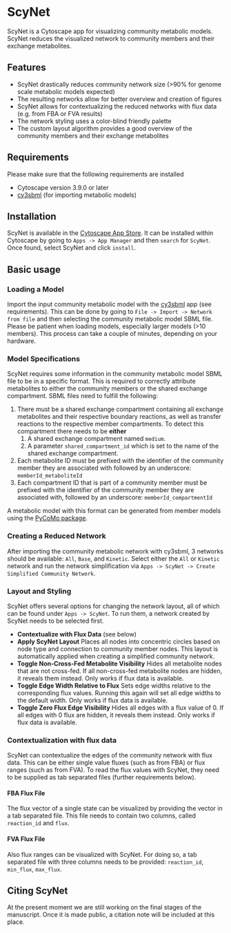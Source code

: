 # ScyNet
ScyNet is a Cytoscape app for visualizing community metabolic models. ScyNet reduces the visualized network to community members and their exchange metabolites.
## Features ##
 - ScyNet drastically reduces community network size (>90% for genome scale metabolic models expected)
 - The resulting networks allow for better overview and creation of figures
 - ScyNet allows for contextualizing the reduced networks with flux data (e.g. from FBA or FVA results)
 - The network styling uses a color-blind friendly palette
 - The custom layout algorithm provides a good overview of the community members and their exchange metabolites 
## Requirements ##
Please make sure that the following requirements are installed
 - Cytoscape version 3.9.0 or later
 - [cy3sbml](https://apps.cytoscape.org/apps/cy3sbml) (for importing metabolic models)
## Installation ##
ScyNet is available in the [Cytoscape App Store](https://apps.cytoscape.org/apps/scynet). It can be installed within Cytoscape by going to `Apps -> App Manager` and then `search` for `ScyNet`. Once found, select ScyNet and click `install`.
## Basic usage ##
### Loading a Model ###
Import the input community metabolic model with the [cy3sbml](https://apps.cytoscape.org/apps/cy3sbml) app (see requirements). This can be done by going to `File -> Import -> Network from file` and then selecting the community metabolic model SBML file. Please be patient when loading models, especially larger models (>10 members). This process can take a couple of minutes, depending on your hardware.
### Model Specifications ###
ScyNet requires some information in the community metabolic model SBML file to be in a specific format. This is required to correctly attribute metabolites to either the community members or the shared exchange compartment. SBML files need to fulfill the following:
1. There must be a shared exchange compartment containing all exchange metabolites and their respective boundary reactions, as well as transfer reactions to the respective member compartments. To detect this compartment there needs to be **either**
   1. A shared exchange compartment named `medium`.
   2. A parameter `shared_compartment_id` which is set to the name of the shared exchange compartment.
2. Each metabolite ID must be prefixed with the identifier of the community member they are associated with followed by an underscore: `memberId_metaboliteId`
3. Each compartment ID that is part of a community member must be prefixed with the identifier of the community member they are associated with, followed by an underscore: `memberId_compartmentId`

A metabolic model with this format can be generated from member models using the [PyCoMo package](https://github.com/univieCUBE/PyCoMo).
### Creating a Reduced Network ###
After importing the community metabolic network with cy3sbml, 3 networks should be available: `All`, `Base`, and `Kinetic`. Select either the `All` or `Kinetic` network and run the network simplification via `Apps -> ScyNet -> Create Simplified Community Network`.
### Layout and Styling ###
ScyNet offers several options for changing the network layout, all of which can be found under `Apps -> ScyNet`. To run them, a network created by ScyNet needs to be selected first.
 - **Contextualize with Flux Data** (see below)
 - **Apply ScyNet Layout** Places all nodes into concentric circles based on node type and connection to community member nodes. This layout is automatically applied when creating a simplified community network.
 - **Toggle Non-Cross-Fed Metabolite Visibility** Hides all metabolite nodes that are not cross-fed. If all non-cross-fed metabolite nodes are hidden, it reveals them instead. Only works if flux data is available.
 - **Toggle Edge Width Relative to Flux** Sets edge widths relative to the corresponding flux values. Running this again will set all edge widths to the default width. Only works if flux data is available.
 - **Toggle Zero Flux Edge Visibility** Hides all edges with a flux value of 0. If all edges with 0 flux are hidden, it reveals them instead. Only works if flux data is available.
### Contextualization with flux data ###
ScyNet can contextualize the edges of the community network with flux data. This can be either single value fluxes (such as from FBA) or flux ranges (such as from FVA). To read the flux values with ScyNet, they need to be supplied as tab separated files (further requirements below).
#### FBA Flux File ####
The flux vector of a single state can be visualized by providing the vector in a tab separated file. This file needs to contain two columns, called `reaction_id` and `flux`.
#### FVA Flux File ####
Also flux ranges can be visualized with ScyNet. For doing so, a tab separated file with three columns needs to be provided: `reaction_id`, `min_flux`, `max_flux`.


## Citing ScyNet ##
At the present moment we are still working on the final stages of the manuscript. Once it is made public, a citation note will be included at this place.
